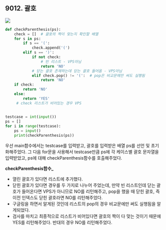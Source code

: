 ## 9012. 괄호
<img src='https://www.notion.so/9a0cbe928d5f4c1db8f52d12835868ed?pvs=4#7f92a2f69fec42bf9e0b8d72e5df8d3e'/>

```python
def checkParenthesis(ps):
    check = []  # 괄호의 짝이 맞는지 확인할 배열
    for s in ps:
        if s == '(':
            check.append('(')
        elif s == ')':
            if not check:
                # 빈 리스트 - VPS아님
                return 'NO'
            # 닫는 괄호 존재하는데 닫는 괄호 들어옴 - VPS아님
            elif check.pop() != '(':  # pop은 비교문에만 써도 실행됨 
                return 'NO'
    if check:
        return 'NO'
    else:
        return 'YES'
     # check 리스트가 비어있는 경우 VPS
  
    
testcase = int(input())
ps = []
for i in range(testcase):
    ps = input()
    print(checkParenthesis(ps))
```

우선 main함수에서는 testcase를 입력받고, 괄호를 입력받은 배열 ps를 선언 및 초기화해주었다.
그 다음 for문을 사용해서 testcase만큼 ps에 각 케이스별 괄호 문자열을 입력받았고, 
ps에 대해 checkParenthesis함수를 호출해주었다.


**checkParenthesis함수_**
- 열린 괄호가 있다면 리스트에 추가했다.
- 닫힌 괄호가 있다면 경우를 두 가지로 나누어 주었는데, 만약 빈 리스트인데 닫는 괄호가 들어온다면 VPS가 아니므로 NO를 리턴해주고, pop을 했을 때 닫힌 괄호, 즉 이전 인덱스도 닫힌 괄호라면 NO를 리턴해주었다.
- 구글링을 하면서 알게된 것인데 리스트의 pop의 경우 비교문에만 써도 실행됨을 알게되었다.
- 검사를 마치고 최종적으로 리스트가 비어있다면 괄호의 짝이 다 맞는 것이기 때문에 YES를 리턴해주었다. 반대의 경우 NO를 리턴해주었다.
